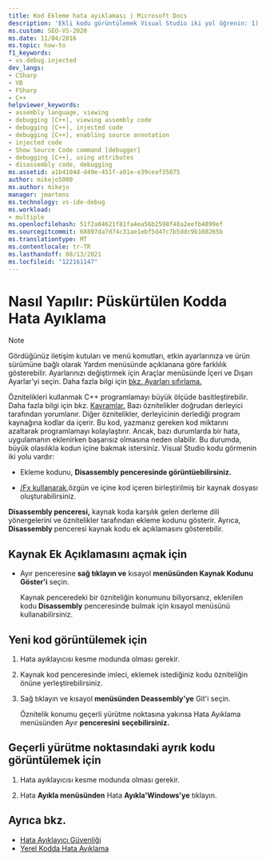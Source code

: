 ```yaml
---
title: Kod Ekleme hata ayıklaması | Microsoft Docs
description: 'Ekli kodu görüntülemek Visual Studio iki yol öğrenin: 1) Disassembly penceresinde; 2) hem ekleme hem de özgün kod olan bir kaynak dosyada.'
ms.custom: SEO-VS-2020
ms.date: 11/04/2016
ms.topic: how-to
f1_keywords:
- vs.debug.injected
dev_langs:
- CSharp
- VB
- FSharp
- C++
helpviewer_keywords:
- assembly language, viewing
- debugging [C++], viewing assembly code
- debugging [C++], injected code
- debugging [C++], enabling source annotation
- injected code
- Show Source Code command [debugger]
- debugging [C++], using attributes
- disassembly code, debugging
ms.assetid: a1b4104d-d49e-451f-a91e-e39ceaf35875
author: mikejo5000
ms.author: mikejo
manager: jmartens
ms.technology: vs-ide-debug
ms.workload:
- multiple
ms.openlocfilehash: 51f2a04621f81fa4ea56b2598f48a2eefb4899ef
ms.sourcegitcommit: 68897da7d74c31ae1ebf5d47c7b5ddc9b108265b
ms.translationtype: MT
ms.contentlocale: tr-TR
ms.lasthandoff: 08/13/2021
ms.locfileid: "122161147"
---
```

# <a name="how-to-debug-injected-code"></a>Nasıl Yapılır: Püskürtülen Kodda Hata Ayıklama

> [!NOTE]
> Gördüğünüz iletişim kutuları ve menü komutları, etkin ayarlarınıza ve ürün sürümüne bağlı olarak Yardım menüsünde açıklanana göre farklılık gösterebilir. Ayarlarınızı değiştirmek için Araçlar menüsünde İçeri ve Dışarı Ayarlar'yi seçin. Daha fazla bilgi için [bkz. Ayarları sıfırlama.](../ide/environment-settings.md#reset-settings)

Öznitelikleri kullanmak C++ programlamayı büyük ölçüde basitleştirebilir. Daha fazla bilgi için bkz. [Kavramlar.](/cpp/windows/attributed-programming-concepts) Bazı öznitelikler doğrudan derleyici tarafından yorumlanır. Diğer öznitelikler, derleyicinin derlediği program kaynağına kodlar da içerir. Bu kod, yazmanız gereken kod miktarını azaltarak programlamayı kolaylaştırır. Ancak, bazı durumlarda bir hata, uygulamanın eklenirken başarısız olmasına neden olabilir. Bu durumda, büyük olasılıkla kodun içine bakmak istersiniz. Visual Studio kodu görmenin iki yolu vardır:

- Ekleme kodunu, **Disassembly penceresinde görüntüebilirsiniz.**

- [/Fx kullanarak,](/cpp/build/reference/fx-merge-injected-code)özgün ve içine kod içeren birleştirilmiş bir kaynak dosyası oluşturabilirsiniz.

**Disassembly penceresi,** kaynak koda karşılık gelen derleme dili yönergelerini ve öznitelikler tarafından ekleme kodunu gösterir. Ayrıca, **Disassembly** penceresi kaynak kodu ek açıklamasını gösterebilir.

## <a name="to-turn-on-source-annotation"></a>Kaynak Ek Açıklamasını açmak için

- Ayır penceresine **sağ tıklayın ve** kısayol **menüsünden Kaynak Kodunu Göster'i** seçin.

     Kaynak penceredeki bir özniteliğin konumunu biliyorsanız, eklenilen kodu **Disassembly** penceresinde bulmak için kısayol menüsünü kullanabilirsiniz.

## <a name="to-view-injected-code"></a>Yeni kod görüntülemek için

1. Hata ayıklayıcısı kesme modunda olması gerekir.

2. Kaynak kod penceresinde imleci, eklemek istediğiniz kodu özniteliğin önüne yerleştirebilirsiniz.

3. Sağ tıklayın ve kısayol **menüsünden Deassembly'ye** Git'i seçin.

     Öznitelik konumu geçerli yürütme noktasına yakınsa Hata Ayıklama menüsünden Ayır **penceresini** **seçebilirsiniz.**

## <a name="to-view-the-disassembly-code-at-the-current-execution-point"></a>Geçerli yürütme noktasındaki ayrık kodu görüntülemek için

1. Hata ayıklayıcısı kesme modunda olması gerekir.

2. Hata **Ayıkla menüsünden** Hata **Ayıkla'Windows'ye** tıklayın. 

## <a name="see-also"></a>Ayrıca bkz.

- [Hata Ayıklayıcı Güvenliği](../debugger/debugger-security.md)
- [Yerel Kodda Hata Ayıklama](../debugger/debugging-native-code.md)